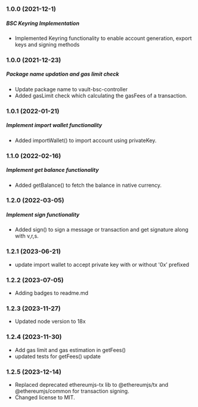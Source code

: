 ### 1.0.0 (2021-12-1)

##### BSC Keyring Implementation

- Implemented Keyring functionality to enable account generation, export keys and signing methods

### 1.0.0 (2021-12-23)

##### Package name updation and gas limit check

- Update package name to vault-bsc-controller
- Added gasLimit check which calculating the gasFees of a transaction.

### 1.0.1 (2022-01-21)

##### Implement import wallet functionality

- Added importWallet() to import account using privateKey.

### 1.1.0 (2022-02-16)

##### Implement get balance functionality

- Added getBalance() to fetch the balance in native currency.

### 1.2.0 (2022-03-05)

##### Implement sign functionality

- Added sign() to sign a message or transaction and get signature along with v,r,s.

### 1.2.1 (2023-06-21)

- update import wallet to accept private key with or without '0x’ prefixed


### 1.2.2 (2023-07-05)

- Adding badges to readme.md

### 1.2.3 (2023-11-27)

- Updated node version to 18x

### 1.2.4 (2023-11-30)

- Add gas limit and gas estimation in getFees()
- updated tests for getFees() update

### 1.2.5 (2023-12-14)

- Replaced deprecated ethereumjs-tx lib to @ethereumjs/tx and @ethereumjs/common for transaction signing.
- Changed license to MIT.